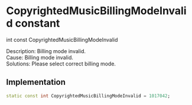 


# CopyrightedMusicBillingModeInvalid constant







int const CopyrightedMusicBillingModeInvalid
  




<p>Description: Billing mode invalid. <br>Cause: Billing mode invalid. <br>Solutions: Please select correct billing mode.</p>



## Implementation

```dart
static const int CopyrightedMusicBillingModeInvalid = 1017042;
```







